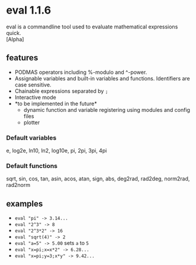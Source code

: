 # eval 1.1.6

eval is a commandline tool used to evaluate mathematical expressions quick.  
\[Alpha\]

## features

- PODMAS operators including %-modulo and ^-power.
- Assignable variables and built-in variables and functions. Identifiers are case sensitive.
- Chainable expressions separated by `;`
- Interactive mode
- \*to be implemented in the future\*
  - dynamic function and variable registering using modules and config files
  - plotter

### Default variables

e, log2e, ln10, ln2, log10e, pi, 2pi, 3pi, 4pi

### Default functions

sqrt, sin, cos, tan, asin, acos, atan, sign, abs, deg2rad, rad2deg, norm2rad, rad2norm

## examples

- `eval "pi" -> 3.14...`
- `eval "2^3" -> 8`
- `eval "2^3*2" -> 16`
- `eval "sqrt(4)" -> 2`
- `eval "a=5" -> 5.00` sets `a` to `5`
- `eval "x=pi;x=x*2" -> 6.28...`
- `eval "x=pi;y=3;x*y" -> 9.42...`
